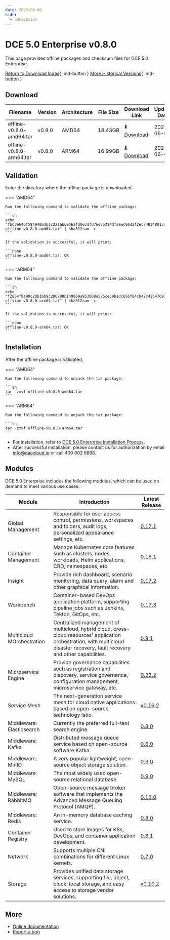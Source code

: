 ```yaml
---
date: 2023-06-06
hide:
  - navigation
---
```


# DCE 5.0 Enterprise v0.8.0

This page provides offline packages and checksum files for DCE 5.0 Enterprise.

[Return to Download Index](../index.md#download-enterprise-package){ .md-button }
[More Historical Versions](./dce5-installer-history.md){ .md-button }

## Download

| Filename                    | Version | Architecture | File Size | Download Link                                                                               | Update Date |
| ---------------------------- | ------- | ------------ | --------- | ------------------------------------------------------------------------------------------- | ----------- |
| offline-v0.8.0-amd64.tar | v0.8.0  | AMD64        | 18.43GB   | [:arrow_down: Download](https://qiniu-download-public.daocloud.io/DaoCloud_Enterprise/dce5/offline-v0.8.0-amd64.tar) | 2023-06-06 |
| offline-v0.8.0-arm64.tar | v0.8.0  | ARM64        | 16.99GB   | [:arrow_down: Download](https://qiniu-download-public.daocloud.io/DaoCloud_Enterprise/dce5/offline-v0.8.0-arm64.tar) | 2023-06-06 |

## Validation

Enter the directory where the offline package is downloaded.

=== "AMD64"

    Run the following command to validate the offline package:

    ```sh
    echo "fbd3e646f5849406db1c221ab6956afd0e3dfd76e75394dfaeec06d2f2ec74934801cd7118c4bf2f51a3610dcb69fd7a010c613fcda3339abd20a1630029723e  offline-v0.8.0-amd64.tar" | sha512sum -c
    ```

    If the validation is successful, it will print:

    ```none
    offline-v0.8.0-amd64.tar: OK
    ```

=== "ARM64"

    Run the following command to validate the offline package:

    ```sh
    echo "f2854f0a90c2db16b9c206708b140069a953b68a575ce59b1dc656f84cb47c42647697067582e28e16175f4bfbcfcdb6c14d79c3d999c7646f1c58c40f1b35cc  offline-v0.8.0-arm64.tar" | sha512sum -c
    ```

    If the validation is successful, it will print:

    ```none
    offline-v0.8.0-arm64.tar: OK
    ```

## Installation

After the offline package is validated,

=== "AMD64"

    Run the following command to unpack the tar package:

    ```sh
    tar -zxvf offline-v0.8.0-amd64.tar
    ```

=== "ARM64"

    Run the following command to unpack the tar package:

    ```sh
    tar -zxvf offline-v0.8.0-arm64.tar
    ```

- For installation, refer to [DCE 5.0 Enterprise Installation Process](../../install/commercial/start-install.md).
- After successful installation, please contact us for authorization by email info@daocloud.io or call 400 002 6898.

## Modules

DCE 5.0 Enterprise includes the following modules, which can be used on demand to meet various use cases:

| Module               | Introduction                                                                 | Latest Release                                              |
| -------------------- | ---------------------------------------------------------------------------- | ------------------------------------------------------------ |
| Global Management    | Responsible for user access control, permissions, workspaces and folders, audit logs, personalized appearance settings, etc. | [0.17.1](../../ghippo/intro/release-notes.md#0171)         |
| Container Management | Manage Kubernetes core features such as clusters, nodes, workloads, Helm applications, CRD, namespaces, etc.        | [0.18.1](../../kpanda/intro/release-notes.md#0181)         |
| Insight        | Provide rich dashboard, scenario monitoring, data query, alarm and other graphical information.                      | [0.17.2](../../insight/intro/releasenote.md#0172)          |
| Workbench| Container-based DevOps application platform, supporting pipeline jobs such as Jenkins, Tekton, GitOps, etc.          | [0.17.3](../../amamba/intro/release-notes.md#0173)         |
| Multicloud MOrchestration| Centralized management of multicloud, hybrid cloud, cross-cloud resources' application orchestration, with multicloud disaster recovery, fault recovery and other capabilities.| [0.9.1](../../kairship/intro/release-notes.md#091)           |
| Microservice Engine  | Provide governance capabilities such as registration and discovery, service governance, configuration management, microservice gateway, etc. | [0.22.2](../../skoala/intro/release-notes.md#0222)         |
| Service Mesh         | The next-generation service mesh for cloud native applications based on open-source technology Istio.                    | [v0.16.2](../../mspider/intro/release-notes.md#v0162)      |
| Middleware: Elasticsearch | Currently the preferred full-text search engine.                                                               | [0.8.0](../../middleware/elasticsearch/release-notes.md#080) |
| Middleware: Kafka   | Distributed message queue service based on open-source software Kafka.                                                | [0.6.0](../../middleware/kafka/release-notes.md#060)        |
| Middleware: MinIO   | A very popular lightweight, open-source object storage solution.                                                      | [0.6.0](../../middleware/minio/release-notes.md#060)        |
| Middleware: MySQL   | The most widely used open-source relational database.                                                                  | [0.9.0](../../middleware/mysql/release-notes.md#090)        |
| Middleware: RabbitMQ| Open-source message broker software that implements the Advanced Message Queuing Protocol (AMQP).                      | [0.11.0](../../middleware/rabbitmq/release-notes.md#0110)  |
| Middleware: Redis   | An in-memory database caching service.                                                                                 | [0.8.0](../../middleware/redis/release-notes.md#080)        |
| Container Registry     | Used to store images for K8s, DevOps, and container application development.                                          | [0.8.1](../../kangaroo/intro/release-notes.md)                            |
| Network              | Supports multiple CNI combinations for different Linux kernels.                                                      | [0.7.0](../../network/modules/spiderpool/releasenotes.md)                            |
| Storage              | Provides unified data storage services, supporting file, object, block, local storage, and easy access to storage vendor solutions. | [v0.10.2](../../storage/hwameistor/releasenotes.md)                            |

## More

- [Online documentation](../../dce/index.md)
- [Report a bug](https://github.com/DaoCloud/DaoCloud-docs/issues)
